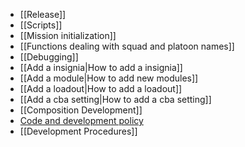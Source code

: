 * [[Release]]
* [[Scripts]]
* [[Mission initialization]]
* [[Functions dealing with squad and platoon names]]
* [[Debugging]]
* [[Add a insignia|How to add a insignia]]
* [[Add a module|How to add new modules]]
* [[Add a loadout|How to add a loadout]]
* [[Add a cba setting|How to add a cba setting]]
* [[Composition Development]]
* [Code and development policy](Code-and-development-policy)
* [[Development Procedures]]